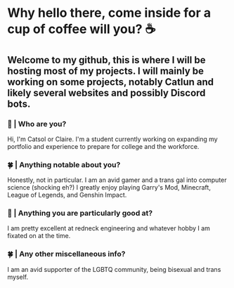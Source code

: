 # Why hello there, come inside for a cup of coffee will you? ☕



## Welcome to my github, this is where I will be hosting most of my projects. I will mainly be working on some projects, notably Catlun and likely several websites and possibly Discord bots.

### 🌸 | Who are you?
Hi, I'm Catsol or Claire. I'm a student currently working on expanding my portfolio and experience to prepare for college and the workforce.

### 🍀 | Anything notable about you?
Honestly, not in particular. I am an avid gamer and a trans gal into computer science (shocking eh?)
I greatly enjoy playing Garry's Mod, Minecraft, League of Legends, and Genshin Impact.

### 🌸 | Anything you are particularly good at?
I am pretty excellent at redneck engineering and whatever hobby I am fixated on at the time.

### 🍀 | Any other miscellaneous info?
I am an avid supporter of the LGBTQ community, being bisexual and trans myself.
